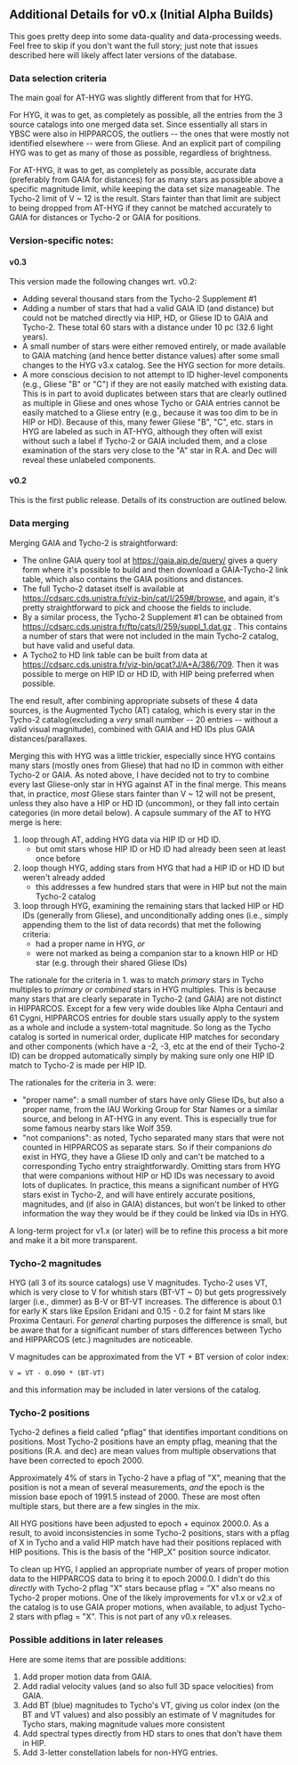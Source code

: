 ## Additional Details for v0.x (Initial Alpha Builds)

This goes pretty deep into some data-quality and data-processing weeds. Feel free to skip if you don't want the full story; just note that issues described here will likely affect later versions of the database.

### Data selection criteria

The main goal for AT-HYG was slightly different from that for HYG.

For HYG, it was to get, as completely as possible, all the entries from the 3 source catalogs into one merged data set. Since essentially all stars in YBSC were also in HIPPARCOS, the outliers -- the ones that were mostly not identified elsewhere -- were from Gliese. And an explicit part of compiling HYG was to get as many of those as possible, regardless of brightness.

For AT-HYG, it was to get, as completely as possible, accurate data (preferably from GAIA for distances) for as many stars as possible above a specific magnitude limit, while keeping the data set size manageable. The Tycho-2 limit of V ~ 12 is the result. Stars fainter than that limit are subject to being dropped from AT-HYG if they cannot be matched accurately to GAIA for distances or Tycho-2 or GAIA for positions.

### Version-specific notes:

#### v0.3

This version made the following changes wrt. v0.2:

* Adding several thousand stars from the Tycho-2 Supplement #1
* Adding a number of stars that had a valid GAIA ID (and distance) but could not be matched directly via HIP, HD, or Gliese ID to GAIA and Tycho-2. These total 60 stars with a distance under 10 pc (32.6 light years).
* A small number of stars were either removed entirely, or made available to GAIA matching (and hence better distance values) after some small changes to the HYG v3.x catalog. See the HYG section for more details.
* A more conscious decision to not attempt to ID higher-level components (e.g., Gliese "B" or "C") if they are not easily matched with existing data. This is in part to avoid duplicates between stars that are clearly outlined as multiple in Gliese and ones whose Tycho or GAIA entries cannot be easily matched to a Gliese entry (e.g., because it was too dim to be in HIP or HD). Because of this, many fewer Gliese "B", "C", etc. stars in HYG are labeled as such in AT-HYG, although they often will exist without such a label if Tycho-2 or GAIA included them, and a close examination of the stars very close to the "A" star in R.A. and Dec will reveal these unlabeled components.
#### v0.2

This is the first public release. Details of its construction are outlined below.
### Data merging

Merging GAIA and Tycho-2 is straightforward:

* The online GAIA query tool at https://gaia.aip.de/query/ gives a query form where it's possible to build and then download a GAIA-Tycho-2 link table, which also contains the GAIA positions and distances.
* The full Tycho-2 dataset itself is available at https://cdsarc.cds.unistra.fr/viz-bin/cat/I/259#/browse, and again, it's pretty straightforward to pick and choose the fields to include.
* By a similar process, the Tycho-2 Supplement #1 can be obtained from https://cdsarc.cds.unistra.fr/ftp/cats/I/259/suppl_1.dat.gz . This contains a number of stars that were not included in the main Tycho-2 catalog, but have valid and useful data.
* A Tycho2 to HD link table can be built from data at https://cdsarc.cds.unistra.fr/viz-bin/qcat?J/A+A/386/709. Then it was possible to merge on HIP ID or HD ID, with HIP being preferred when possible. 

The end result, after combining appropriate subsets of these 4 data sources, is the Augmented Tycho (AT) catalog, which is every star in the Tycho-2 catalog(excluding a _very_ small number -- 20 entries -- without a valid visual magnitude), combined with GAIA and HD IDs plus GAIA distances/parallaxes.

Merging this with HYG was a little trickier, especially since HYG contains many stars (mostly ones from Gliese) that had no ID in common with either Tycho-2 or GAIA. As noted above, I have decided not to try to combine every last Gliese-only star in HYG against AT in the final merge. This means that, in practice, _most_ Gliese stars fainter than V ~ 12 will not be present, unless they also have a HIP or HD ID (uncommon), or they fall into certain categories (in more detail below). A capsule summary of the AT to HYG merge is here:

1. loop through AT, adding HYG data via HIP ID or HD ID.
    * but omit stars whose HIP ID or HD ID had already been seen at least once before
2. loop though HYG, adding stars from HYG that had a HIP ID or HD ID but weren't already added
    * this addresses a few hundred stars that were in HIP but not the main Tycho-2 catalog
3. loop through HYG, examining the remaining stars that lacked HIP or HD IDs (generally from Gliese), and unconditionally adding ones (i.e., simply appending them to the list of data records) that met the following criteria:
    * had a proper name in HYG, _or_
    * were not marked as being a companion star to a known HIP or HD star (e.g. through their shared Gliese IDs)

The rationale for the criteria in 1. was to match _primary_ stars in Tycho multiples to _primary or combined_ stars in HYG multiples. This is because many stars that are clearly separate in Tycho-2 (and GAIA) are not distinct in HIPPARCOS. Except for a few very wide doubles like Alpha Centauri and 61 Cygni, HIPPARCOS entries for double stars usually apply to the system as a whole and include a system-total magnitude. So long as the Tycho catalog is sorted in numerical order, duplicate HIP matches for secondary and other components (which have a -2, -3, etc at the end of their Tycho-2 ID) can be dropped automatically simply by making sure only one HIP ID match to Tycho-2 is made per HIP ID.

The rationales for the criteria in 3. were:

* "proper name": a small number of stars have only Gliese IDs, but also a proper name, from the IAU Working Group for Star Names or a similar source, and belong in AT-HYG in any event. This is especially true for some famous nearby stars like Wolf 359.
* "not companions": as noted, Tycho separated many stars that were not counted in HIPPARCOS as separate stars. So if their companions _do_ exist in HYG, they have a Gliese ID only and can't be matched to a corresponding Tycho entry straightforwardly. Omitting stars from HYG that were companions without HIP or HD IDs was necessary to avoid lots of duplicates. In practice, this means a significant number of HYG stars exist in Tycho-2, and will have entirely accurate positions, magnitudes, and (if also in GAIA) distances, but won't be linked to other information the way they would be if they could be linked via IDs in HYG.

A long-term project for v1.x (or later) will be to refine this process a bit more and make it a bit more transparent.

### Tycho-2 magnitudes

HYG (all 3 of its source catalogs) use V magnitudes. Tycho-2 uses VT, which is very close to V for whitish stars (BT-VT ~ 0) but gets progressively larger (i.e., dimmer) as B-V or BT-VT increases. The difference is about 0.1 for early K stars like Epsilon Eridani and 0.15 - 0.2 for faint M stars like Proxima Centauri. For _general_ charting purposes the difference is small, but be aware that for a significant number of stars differences between Tycho and HIPPARCOS (etc.) magnitudes are noticeable.

V magnitudes can be approximated from the VT + BT version of color index:

`V = VT - 0.090 * (BT-VT)`

and this information may be included in later versions of the catalog.

### Tycho-2 positions

Tycho-2 defines a field called "pflag" that identifies important conditions on positions. Most Tycho-2 positions have an empty pflag, meaning that the positions (R.A. and dec) are mean values from multiple observations that have been corrected to epoch 2000. 

Approximately 4% of stars in Tycho-2 have a pflag of "X", meaning that the position is not a mean of several measurements, _and_ the epoch is the mission base epoch of 1991.5 instead of 2000. These are most often multiple stars, but there are a few singles in the mix.

All HYG positions have been adjusted to epoch + equinox 2000.0. As a result, to avoid inconsistencies in some Tycho-2 positions, stars with a pflag of X in Tycho and a valid HIP match have had their positions replaced with HIP positions. This is the basis of the "HIP_X" position source indicator.

To clean up HYG, I applied an appropriate number of years of proper motion data to the HIPPARCOS data to bring it to epoch 2000.0. I didn't do this _directly_ with Tycho-2 pflag "X" stars because pflag = "X" also means no Tycho-2 proper motions. One of the likely improvements for v1.x or v2.x of the catalog is to use GAIA proper motions, when available, to adjust Tycho-2 stars with pflag = "X". This is not part of any v0.x releases.

### Possible additions in later releases

Here are some items that are possible additions:

1. Add proper motion data from GAIA.
2. Add radial velocity values (and so also full 3D space velocities) from GAIA.
3. Add BT (blue) magnitudes to Tycho's VT, giving us color index (on the BT and VT values) and also possibly an estimate of V magnitudes for Tycho stars, making magnitude values more consistent
4. Add spectral types directly from HD stars to ones that don't have them in HIP.
5. Add 3-letter constellation labels for non-HYG entries.

